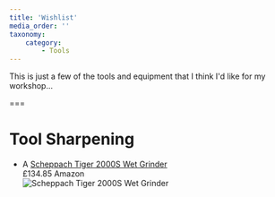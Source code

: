 ```yaml
---
title: 'Wishlist'
media_order: ''
taxonomy:
    category:
        - Tools
---
```


This is just a few of the tools and equipment that I think I'd like for my workshop...

===

# Tool Sharpening
* A [Scheppach Tiger 2000S Wet Grinder](https://www.amazon.co.uk/dp/B0058JT0AE)  
£134.85 Amazon  
![Scheppach Tiger 2000S Wet Grinder](https://images-na.ssl-images-amazon.com/images/I/51BnbxK8ajL._SX425_.jpg)
